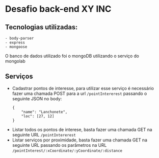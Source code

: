 # Desafio back-end XY INC

## Tecnologias utilizadas:
    - body-parser
    - express
    - mongoose
O banco de dados utilizado foi o mongoDB utilizando o serviço do mongolab

## Serviços
- Cadastrar pontos de interesse, para utilizar esse serviço é necessário fazer
  uma chamada POST para a url ```/pointIntererest``` passando o seguinte JSON
  no body:
    ```
    {
        "name": "Lanchonete",
        "loc": [27, 12]
    }
    ```
- Listar todos os pontos de interese, basta fazer uma chamada GET na seguinte
  URL ```/pointIntererest```
- Listar serviços por proximidade, basta fazer uma chamada GET na seguinte URL
  passando os parâmetros na URL
  ```/pointInterest/:xCoordinate/:yCoordinate/:distance```
